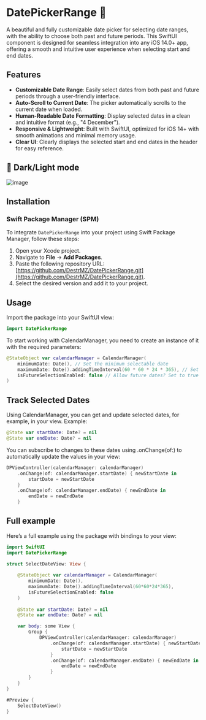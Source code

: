 # DatePickerRange 📅

A beautiful and fully customizable date picker for selecting date ranges, with the ability to choose both past and future periods. This SwiftUI component is designed for seamless integration into any iOS 14.0+ app, offering a smooth and intuitive user experience when selecting start and end dates.

## Features

- **Customizable Date Range**: Easily select dates from both past and future periods through a user-friendly interface.
- **Auto-Scroll to Current Date**: The picker automatically scrolls to the current date when loaded.
- **Human-Readable Date Formatting**: Display selected dates in a clean and intuitive format (e.g., "4 December").
- **Responsive & Lightweight**: Built with SwiftUI, optimized for iOS 14+ with smooth animations and minimal memory usage.
- **Clear UI**: Clearly displays the selected start and end dates in the header for easy reference.

## 🌅 Dark/Light mode
![image](https://github.com/user-attachments/assets/e3614218-e7cd-4ce7-944c-08a6aa03d854)

## Installation

### Swift Package Manager (SPM)

To integrate `DatePickerRange` into your project using Swift Package Manager, follow these steps:

1. Open your Xcode project.
2. Navigate to **File** -> **Add Packages**.
3. Paste the following repository URL: [https://github.com/DestrMZ/DatePickerRange.git](https://github.com/DestrMZ/DatePickerRange.git).
4. Select the desired version and add it to your project.

## Usage

Import the package into your SwiftUI view:

```swift 
import DatePickerRange
```

To start working with CalendarManager, you need to create an instance of it with the required parameters:
```swift 
@StateObject var calendarManager = CalendarManager(
    minimumDate: Date(), // Set the minimum selectable date
    maximumDate: Date().addingTimeInterval(60 * 60 * 24 * 365), // Set the maximum selectable date (1 year from today)
    isFutureSelectionEnabled: false // Allow future dates? Set to true if needed
)
```

## Track Selected Dates
Using CalendarManager, you can get and update selected dates, for example, in your view.
Example:
```swift 
@State var startDate: Date? = nil
@State var endDate: Date? = nil
```
You can subscribe to changes to these dates using .onChange(of:) to automatically update the values ​​in your view:
```swift 
DPViewController(calendarManager: calendarManager)
    .onChange(of: calendarManager.startDate) { newStartDate in
        startDate = newStartDate
    }
    .onChange(of: calendarManager.endDate) { newEndDate in
        endDate = newEndDate
    }
```

## Full example
Here’s a full example using the package with bindings to your view:
```swift 
import SwiftUI
import DatePickerRange

struct SelectDateView: View {
    
    @StateObject var calendarManager = CalendarManager(
        minimumDate: Date(), 
        maximumDate: Date().addingTimeInterval(60*60*24*365), 
        isFutureSelectionEnabled: false
    )
    
    @State var startDate: Date? = nil
    @State var endDate: Date? = nil

    var body: some View {
        Group {
            DPViewController(calendarManager: calendarManager)
                .onChange(of: calendarManager.startDate) { newStartDate in
                    startDate = newStartDate
                }
                .onChange(of: calendarManager.endDate) { newEndDate in
                    endDate = newEndDate
                }
        }
    }
}

#Preview {
    SelectDateView()
}
```
